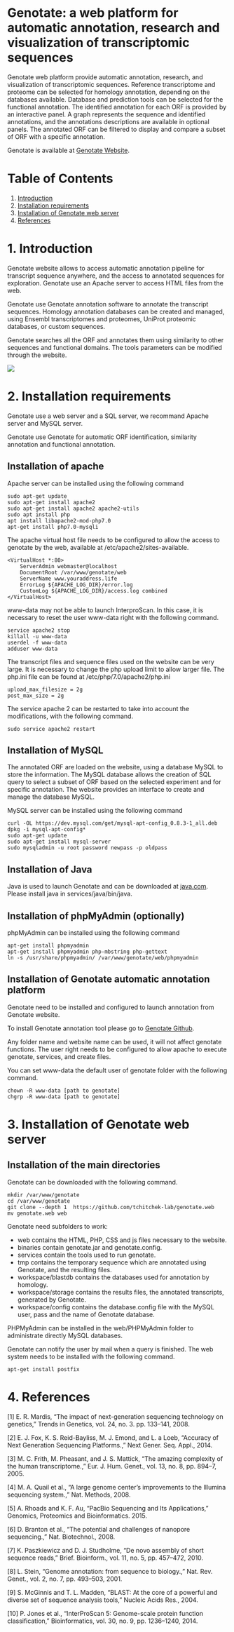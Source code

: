 ﻿# Genotate: a web platform for automatic annotation, research and visualization of transcriptomic sequences

Genotate web platform provide automatic annotation, research, and visualization of transcriptomic sequences.
Reference transcriptome and proteome can be selected for homology annotation, depending on the databases available.
Database and prediction tools can be selected for the functional annotation.
The identified annotation for each ORF is provided by an interactive panel.
A graph represents the sequence and identified annotations, and the annotations descriptions are available in optional panels.
The annotated ORF can be filtered to display and compare a subset of ORF with a specific annotation.

Genotate is available at [Genotate Website](http://www.genotate.life).


# Table of Contents

1. [Introduction](#Introduction)
2. [Installation requirements](#Requirement)
3. [Installation of Genotate web server](#Installation)
4. [References](#references)

# <a name="Introduction"/> 1. Introduction

Genotate website allows to access automatic annotation pipeline for transcript sequence anywhere, and the access to annotated sequences for exploration.
Genotate use an Apache server to access HTML files from the web.

Genotate use Genotate annotation software to annotate the transcript sequences.
Homology annotation databases can be created and managed, using Ensembl transcriptomes and proteomes, UniProt proteomic databases, or custom sequences.

Genotate searches all the ORF and annotates them using similarity to other sequences and functional domains.
The tools parameters can be modified through the website.

<img src="img/workflow.png"/>

# <a name="Overview"/> 2. Installation requirements

Genotate use a web server and a SQL server, we recommand Apache server and MySQL server.

Genotate use Genotate for automatic ORF identification, similarity annotation and functional annotation.

## Installation of apache

Apache server can be installed using the following command
```
sudo apt-get update
sudo apt-get install apache2
sudo apt-get install apache2 apache2-utils
sudo apt install php
apt install libapache2-mod-php7.0
apt-get install php7.0-mysqli
```

The apache virtual host file needs to be configured to allow the access to genotate by the web, available at /etc/apache2/sites-available.
```
<VirtualHost *:80>
    ServerAdmin webmaster@localhost
    DocumentRoot /var/www/genotate/web
    ServerName www.youraddress.life
    ErrorLog ${APACHE_LOG_DIR}/error.log
    CustomLog ${APACHE_LOG_DIR}/access.log combined
</VirtualHost>
```

www-data may not be able to launch InterproScan.
In this case, it is necessary to reset the user www-data right with the following command.
```
service apache2 stop
killall -u www-data
userdel -f www-data
adduser www-data
```

The transcript files and sequence files used on the website can be very large. It is necessary to change the php upload limit to allow larger file. The php.ini file can be found at /etc/php/7.0/apache2/php.ini
```
upload_max_filesize = 2g
post_max_size = 2g
```

The service apache 2 can be restarted to take into account the modifications, with the following command.
```
sudo service apache2 restart
```

## Installation of MySQL

The annotated ORF are loaded on the website, using a database MySQL to store the information.
The MySQL database allows the creation of SQL query to select a subset of ORF based on the selected experiment and for specific annotation.
The website provides an interface to create and manage the database MySQL.

MySQL server can be installed using the following command
```
curl -OL https://dev.mysql.com/get/mysql-apt-config_0.8.3-1_all.deb
dpkg -i mysql-apt-config*
sudo apt-get update
sudo apt-get install mysql-server
sudo mysqladmin -u root password newpass -p oldpass
```

## Installation of Java

Java is used to launch Genotate and can be downloaded at [java.com](https://www.java.com/fr/download/linux_manual.jsp).
Please install java in services/java/bin/java.

## Installation of phpMyAdmin (optionally)

phpMyAdmin can be installed using the following command
```
apt-get install phpmyadmin
apt-get install phpmyadmin php-mbstring php-gettext
ln -s /usr/share/phpmyadmin/ /var/www/genotate/web/phpmyadmin
```

## Installation of Genotate automatic annotation platform

Genotate need to be installed and configured to launch annotation from Genotate website.

To install Genotate annotation tool please go to [Genotate Github](https://github.com/tchitchek-lab/genotate).

Any folder name and website name can be used, it will not affect genotate functions.
The user right needs to be configured to allow apache to execute genotate, services, and create files.

You can set www-data the default user of genotate folder with the following command.
```
chown -R www-data [path to genotate]
chgrp -R www-data [path to genotate]
```

# <a name="Installation"/> 3. Installation of Genotate web server

## Installation of the main directories

Genotate can be downloaded with the following command.
```
mkdir /var/www/genotate
cd /var/www/genotate
git clone --depth 1  https://github.com/tchitchek-lab/genotate.web
mv genotate.web web
```

Genotate need subfolders to work:
 * web contains the HTML, PHP, CSS and js files necessary to the website.
 * binaries contain genotate.jar and genotate.config.
 * services contain the tools used to run genotate.
 * tmp contains the temporary sequence which are annotated using Genotate, and the resulting files.
 * workspace/blastdb contains the databases used for annotation by homology.
 * workspace/storage contains the results files, the annotated transcripts, generated by Genotate.
 * workspace/config contains the database.config file with the MySQL user, pass and the name of Genotate database.

PHPMyAdmin can be installed in the web/PHPMyAdmin folder to administrate directly MySQL databases.

Genotate can notify the user by mail when a query is finished. The web system needs to be installed with the following command.
```
apt-get install postfix
```

# <a name="References"/> 4. References

[1] E. R. Mardis, “The impact of next-generation sequencing technology on genetics,” Trends in Genetics, vol. 24, no. 3. pp. 133–141, 2008.

[2] E. J. Fox, K. S. Reid-Bayliss, M. J. Emond, and L. a Loeb, “Accuracy of Next Generation Sequencing Platforms.,” Next Gener. Seq. Appl., 2014.

[3] M. C. Frith, M. Pheasant, and J. S. Mattick, “The amazing complexity of the human transcriptome.,” Eur. J. Hum. Genet., vol. 13, no. 8, pp. 894–7, 2005.

[4] M. A. Quail et al., “A large genome center’s improvements to the Illumina sequencing system.,” Nat. Methods, 2008.

[5] A. Rhoads and K. F. Au, “PacBio Sequencing and Its Applications,” Genomics, Proteomics and Bioinformatics. 2015.

[6] D. Branton et al., “The potential and challenges of nanopore sequencing.,” Nat. Biotechnol., 2008.

[7] K. Paszkiewicz and D. J. Studholme, “De novo assembly of short sequence reads,” Brief. Bioinform., vol. 11, no. 5, pp. 457–472, 2010.

[8] L. Stein, “Genome annotation: from sequence to biology.,” Nat. Rev. Genet., vol. 2, no. 7, pp. 493–503, 2001.

[9] S. McGinnis and T. L. Madden, “BLAST: At the core of a powerful and diverse set of sequence analysis tools,” Nucleic Acids Res., 2004.

[10] P. Jones et al., “InterProScan 5: Genome-scale protein function classification,” Bioinformatics, vol. 30, no. 9, pp. 1236–1240, 2014.